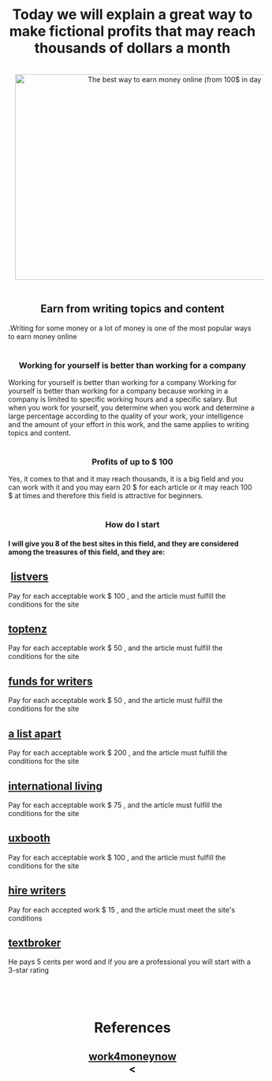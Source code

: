 <h1 style="text-align: center;">Today we will explain a great way to make fictional profits that may reach thousands of dollars a month</h1><div><br /></div><div class="separator" style="clear: both; text-align: center;"><a href="https://1.bp.blogspot.com/-eNtI2wF0988/X--xenMJdJI/AAAAAAAAAeQ/ePkY7VXNovsTtaP3HWCElcKQqNRvKm2-gCLcBGAsYHQ/s1920/%25D8%25A5%25D8%25B6%25D8%25A7%25D9%2581%25D8%25A9-%25D8%25B9%25D9%2586%25D9%2588%25D8%25A7%25D9%2586_optimized_optimized_optimized.png" style="margin-left: 1em; margin-right: 1em;"><img alt="The best way to earn money online (from 100$ in day )" border="0" data-original-height="1251" data-original-width="1920" height="416" src="https://1.bp.blogspot.com/-eNtI2wF0988/X--xenMJdJI/AAAAAAAAAeQ/ePkY7VXNovsTtaP3HWCElcKQqNRvKm2-gCLcBGAsYHQ/w640-h416/%25D8%25A5%25D8%25B6%25D8%25A7%25D9%2581%25D8%25A9-%25D8%25B9%25D9%2586%25D9%2588%25D8%25A7%25D9%2586_optimized_optimized_optimized.png" title="The best way to earn money online (from 100$ in day ) | earn money online fast | how to make money online for beginners | earn money online 2021" width="640" /></a></div><br /><h2 style="text-align: center;">Earn from writing topics and content</h2><div style="text-align: left;">.Writing for some money or a lot of money is one of the most popular ways to earn money online</div><div style="text-align: left;"><br /></div><h3 style="text-align: center;">Working for yourself is better than working for a company</h3><div style="text-align: left;">Working for yourself is better than working for a company&nbsp;Working for yourself is better than working for a company because working in a company is limited to specific working hours and a specific salary. But when you work for yourself, you determine when you work and determine a large percentage according to the quality of your work, your intelligence and the amount of your effort in this work, and the same applies to writing topics and content.</div><div><br /></div><h3 style="text-align: center;">Profits of up to $ 100</h3><div style="text-align: left;">Yes, it comes to that and it may reach thousands, it is a big field and you can work with it and you may earn 20 $ for each article or it may reach 100 $ at times and therefore this field is attractive for beginners.</div><div style="text-align: left;"><br /></div><h3 style="text-align: center;">How do I start</h3><h4 style="text-align: left;">I will give you 8 of the best sites in this field, and they are considered among the treasures of this field, and they are:</h4><div style="text-align: right;"><h4 style="text-align: right;"></h4><h2 style="text-align: left;">&nbsp;<a href="https://listverse.com/write-get-paid/" target="_blank">listvers</a></h2><div style="text-align: left;">Pay for each acceptable work $ 100 , and the article must fulfill the conditions for the site</div><h2 style="text-align: left;"><a href="https://www.toptenz.net/become-a-toptenz-sponsor" target="_blank">toptenz</a></h2><div style="text-align: left;">Pay for each acceptable work $ 50 , and the article must fulfill the conditions for the site</div><h2 style="text-align: left;"><a href="https://fundsforwriters.com/submissions/" target="_blank">funds for writers</a></h2><div style="text-align: left;">Pay for each acceptable work $ 50 , and the article must fulfill the conditions for the site</div><h2 style="text-align: left;"><a href="https://alistapart.com/about/contribute/" target="_blank">a list apart</a></h2><div style="text-align: left;">Pay for each acceptable work $ 200 , and the article must fulfill the conditions for the site</div><h2 style="text-align: left;"><a href="https://internationalliving.com/about-il/write-for-il/" target="_blank">international living</a></h2><div style="text-align: left;">Pay for each acceptable work $ 75 , and the article must fulfill the conditions for the site</div><h2 style="text-align: left;"><a href="https://www.uxbooth.com/contribute/" target="_blank">uxbooth</a></h2><div style="text-align: left;">Pay for each acceptable work $ 100 , and the article must fulfill the conditions for the site</div><h2 style="text-align: left;"><a href="https://www.hirewriters.com/?idev_id=3130" target="_blank">hire writers</a></h2><div style="text-align: left;">Pay for each accepted work $ 15 , and the article must meet the site's conditions</div><h2 style="text-align: left;"><a href="https://intern.textbroker.com/us/author-signup.php" target="_blank">textbroker</a></h2><div style="text-align: left;">He pays 5 cents per word and if you are a professional you will start with a 3-star rating</div></div><div><br /></div><div><br /></div><div><br /></div><h1 style="text-align: center;">References</h1><h2 style="text-align: center;"><a href="https://work4moneynow.blogspot.com/" target="_blank">work4moneynow</a><br /><
